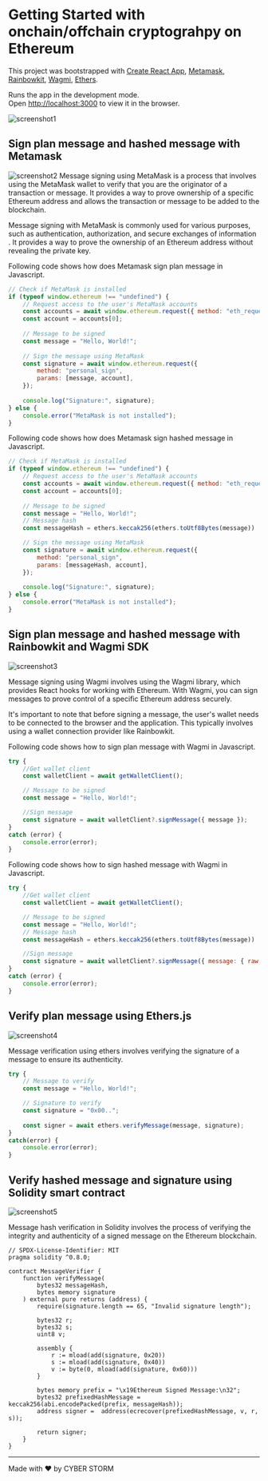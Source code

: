 # Getting Started with onchain/offchain cryptograhpy on Ethereum

This project was bootstrapped with [Create React App](https://github.com/facebook/create-react-app), [Metamask](https://docs.metamask.io), [Rainbowkit](https://www.rainbowkit.com/docs/introduction), [Wagmi](https://wagmi.sh), [Ethers](https://docs.ethers.org/v5/).


Runs the app in the development mode.\
Open [http://localhost:3000](http://localhost:3000) to view it in the browser.

![screenshot1](./src/assets/screenshot_1.png)

## Sign plan message and hashed message with Metamask

![screenshot2](./src/assets/screenshot_2.png)
Message signing using MetaMask is a process that involves using the MetaMask wallet to verify that you are the originator of a transaction or message. It provides a way to prove ownership of a specific Ethereum address and allows the transaction or message to be added to the blockchain.

Message signing with MetaMask is commonly used for various purposes, such as authentication, authorization, and secure exchanges of information . It provides a way to prove the ownership of an Ethereum address without revealing the private key.

Following code shows how does Metamask sign plan message in Javascript.
```javascript
// Check if MetaMask is installed
if (typeof window.ethereum !== "undefined") {
    // Request access to the user's MetaMask accounts
    const accounts = await window.ethereum.request({ method: "eth_requestAccounts" });
    const account = accounts[0];
    
    // Message to be signed
    const message = "Hello, World!";
    
    // Sign the message using MetaMask
    const signature = await window.ethereum.request({
        method: "personal_sign",
        params: [message, account],
    });
    
    console.log("Signature:", signature);
} else {
    console.error("MetaMask is not installed");
}
```

Following code shows how does Metamask sign hashed message in Javascript.
```javascript
// Check if MetaMask is installed
if (typeof window.ethereum !== "undefined") {
    // Request access to the user's MetaMask accounts
    const accounts = await window.ethereum.request({ method: "eth_requestAccounts" });
    const account = accounts[0];
    
    // Message to be signed
    const message = "Hello, World!";
    // Message hash
    const messageHash = ethers.keccak256(ethers.toUtf8Bytes(message))

    // Sign the message using MetaMask
    const signature = await window.ethereum.request({
        method: "personal_sign",
        params: [messageHash, account],
    });
    
    console.log("Signature:", signature);
} else {
    console.error("MetaMask is not installed");
}
```

## Sign plan message and hashed message with Rainbowkit and Wagmi SDK

![screenshot3](./src/assets/screenshot_3.png)

Message signing using Wagmi involves using the Wagmi library, which provides React hooks for working with Ethereum. With Wagmi, you can sign messages to prove control of a specific Ethereum address securely.

It's important to note that before signing a message, the user's wallet needs to be connected to the browser and the application. This typically involves using a wallet connection provider like Rainbowkit.

Following code shows how to sign plan message with Wagmi in Javascript.

```javascript
try {
    //Get wallet client
    const walletClient = await getWalletClient();

    // Message to be signed
    const message = "Hello, World!";

    //Sign message 
    const signature = await walletClient?.signMessage({ message });                                        
}
catch (error) {
    console.error(error);
}
```

Following code shows how to sign hashed message with Wagmi in Javascript.

```javascript
try {
    //Get wallet client
    const walletClient = await getWalletClient();

    // Message to be signed
    const message = "Hello, World!";
    // Message hash
    const messageHash = ethers.keccak256(ethers.toUtf8Bytes(message))

    //Sign message 
    const signature = await walletClient?.signMessage({ message: { raw: messageHash } });    
}
catch (error) {
    console.error(error);
}
```

## Verify plan message using Ethers.js

![screenshot4](./src/assets/screenshot_4.png)

Message verification using ethers involves verifying the signature of a message to ensure its authenticity.

```javascript
try {
    // Message to verify
    const message = "Hello, World!";

    // Signature to verify
    const signature = "0x00..";
      
    const signer = await ethers.verifyMessage(message, signature);                                        
}
catch(error) {
    console.error(error);
}
```

## Verify hashed message and signature using Solidity smart contract

![screenshot5](./src/assets/screenshot_5.png)

Message hash verification in Solidity involves the process of verifying the integrity and authenticity of a signed message on the Ethereum blockchain.

```solidity
// SPDX-License-Identifier: MIT
pragma solidity ^0.8.0;

contract MessageVerifier {
    function verifyMessage(
        bytes32 messageHash,
        bytes memory signature
    ) external pure returns (address) {
        require(signature.length == 65, "Invalid signature length");

        bytes32 r;
        bytes32 s;
        uint8 v;

        assembly {
            r := mload(add(signature, 0x20))
            s := mload(add(signature, 0x40))
            v := byte(0, mload(add(signature, 0x60)))
        }

        bytes memory prefix = "\x19Ethereum Signed Message:\n32";
        bytes32 prefixedHashMessage = keccak256(abi.encodePacked(prefix, messageHash));
        address signer =  address(ecrecover(prefixedHashMessage, v, r, s));

        return signer;
    }
}
```
---
Made with ❤ by CYBER STORM